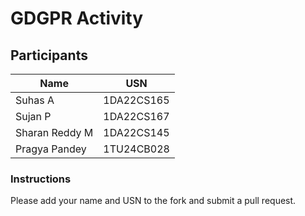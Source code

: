 # GDGPR Activity

## Participants

| Name   | USN        |
|--------|------------|
| Suhas A| 1DA22CS165 |
| Sujan P| 1DA22CS167 |
| Sharan Reddy M| 1DA22CS145|
| Pragya Pandey | 1TU24CB028 |
### Instructions
Please add your name and USN to the fork and submit a pull request.

